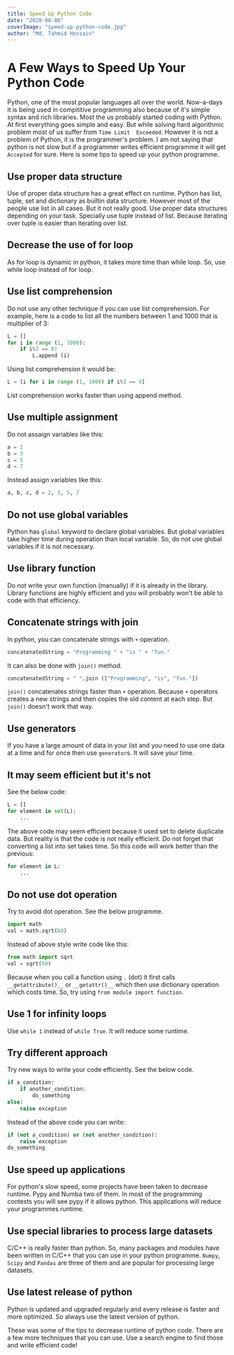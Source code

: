 ```yaml
---
title: Speed Up Python Code
date: "2020-08-06"
coverImage: "speed-up-python-code.jpg"
author: "Md. Tahmid Hossain"
---
```


# A Few Ways to Speed Up Your Python Code

Python, one of the most popular languages all over the world. Now-a-days it is being used in compititive programming also because of it's simple syntax and rich libraries. Most the us probably started coding with Python. At first everything goes simple and easy. But while solving hard algorithmic problem most of us suffer from `Time Limit  Exceeded`. However it is not a problem of Python, it is the programmer's problem. I am not saying that python is not slow but if a programmer writes efficient programme it will get `Accepted` for sure. Here is some tips to speed up your python programme.

## Use proper data structure

Use of proper data structure has a great effect on runtime. Python has list, tuple, set and dictionary as builtin data structure. However most of the people use list in all cases. But it not really good. Use proper data structures depending on your task. Specially use tuple instead of list. Because iterating over tuple is easier than iterating over list.

## Decrease the use of for loop

As for loop is dynamic in python, it takes more time than while loop. So, use while loop instead of for loop.

## Use list comprehension

Do not use any other technique if you can use list comprehension. For example, here is a code to list all the numbers between 1 and 1000 that is multiplier of 3:
```python
L = []
for i in range (1, 1000):
    if i%3 == 0:
        L.append (i)
```
Using list comprehension it would be:
```python
L = [i for i in range (1, 1000) if i%3 == 0]
```
List comprehension works faster than using append method.

## Use multiple assignment

Do not assaign variables like this:
```python
a = 2
b = 3
c = 5
d = 7
```
Instead assign variables like this:
```python
a, b, c, d = 2, 3, 5, 7
```

## Do not use global variables

Python has `global` keyword to declare global variables. But global variables take higher time during operation than local variable. So, do not use global variables if it is not necessary.

## Use library function

Do not write your own function (manually) if it is already in the library. Library functions are highly efficient and you will probably won't be able to code with that efficiency.

## Concatenate strings with join

In python, you can concatenate strings with `+` operation.
```python
concatenatedString = "Programming " + "is " + "fun."
```
It can also be done with `join()` method.
```python
concatenatedString = " ".join (["Programming", "is", "fun."])
```
`join()` concatenates strings faster than `+` operation. Because `+` operators creates a new strings and then copies the old content at each step. But `join()` doesn't work that way.

## Use generators

If you have a large amount of data in your list and you need to use one data at a time and for once then use `generator`s. It will save your time.

## It may seem efficient but it's not

See the below code:
```python
L = []
for element in set(L):
    ...
```
The above code may seem efficient because it used set to delete duplicate data. But reality is that the code is not really efficient. Do not forget that converting a list into set takes time. So this code will work better than the previous:
```python
for element in L:
    ...
```
## Do not use dot operation

Try to avoid dot operation. See the below programme.
```python
import math
val = math.sqrt(60)
```
Instead of above style write code like this:
```python
from math import sqrt
val = sqrt(60)
```
Because when you call a function using `.` (dot) it first calls `__getattribute()__` or `__getattr()__` which then use dictionary operation which costs time. So, try using `from module import function`.

## Use 1 for infinity loops

Use `while 1` instead of `while True`. It will reduce some runtime.

## Try different approach

Try new ways to write your code efficiently. See the below code.
```python
if a_condition:
    if another_condition:
        do_something
else:
    raise exception
```
Instead of the above code you can write:
```python
if (not a_condition) or (not another_condition):
    raise exception
do_something
```

## Use speed up applications

For python's slow speed, some projects have been taken to decrease runtime. Pypy and Numba two of them. In most of the programming contests you will see pypy if it allows python. This applications will reduce your programmes runtime.

## Use special libraries to process large datasets

C/C++ is really faster than python. So, many packages and modules have been written in C/C++ that you can use in your python programme. `Numpy`, `Scipy` and `Pandas` are three of them and are popular for processing large datasets.

## Use latest release of python

Python is updated and upgraded regularly and every release is faster and more optimized. So always use the latest version of python.

 

These was some of the tips to decrease runtime of python code. There are a few more techniques that you can use. Use a search engine to find those and write efficient code!
